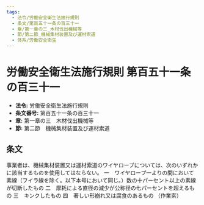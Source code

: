 ```yaml
---
tags:
  - 法令/労働安全衛生法施行規則
  - 条文/第百五十一条の百三十一
  - 章/第一章の三_木材伐出機械等
  - 節/第二節_機械集材装置及び運材索道
  - 体系/労働安全衛生
---
```

# 労働安全衛生法施行規則 第百五十一条の百三十一

- **法令:** 労働安全衛生法施行規則
- **条文番号:** 第百五十一条の百三十一
- **章:** 第一章の三　木材伐出機械等
- **節:** 第二節　機械集材装置及び運材索道

## 条文
事業者は、機械集材装置又は運材索道のワイヤロープについては、次のいずれかに該当するものを使用してはならない。
一　ワイヤロープ一よりの間において素線（フイラ線を除く。以下本号において同じ。）数の十パーセント以上の素線が切断したもの
二　摩耗による直径の減少が公称径の七パーセントを超えるもの
三　キンクしたもの
四　著しい形崩れ又は腐食のあるもの
（作業索）

